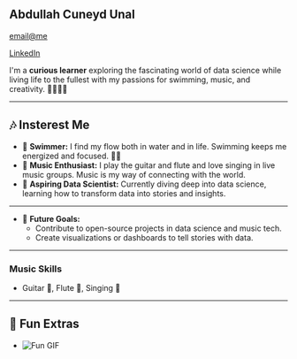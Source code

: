 ## Abdullah Cuneyd Unal

[email@me](mailto:greencityteam16@gmail.com)

[LinkedIn](https://www.linkedin.com/in/abdullahcuneydunal/)

I'm a **curious learner** exploring the fascinating world of data science while living life to the fullest with my passions for swimming, music, and creativity. 🎵🏊‍♂️✨

---

## 🎶 Insterest Me
- 🌊 **Swimmer:** I find my flow both in water and in life. Swimming keeps me energized and focused. 🏊‍♂️
- 🎸 **Music Enthusiast:** I play the guitar and flute and love singing in live music groups. Music is my way of connecting with the world.
- 🚀 **Aspiring Data Scientist:** Currently diving deep into data science, learning how to transform data into stories and insights.

---


- 🎯 **Future Goals:**
  - Contribute to open-source projects in data science and music tech.
  - Create visualizations or dashboards to tell stories with data.

---

### Music Skills
- Guitar 🎸, Flute 🎼, Singing 🎤

---


## 🎵 Fun Extras


- ![Fun GIF](https://media.giphy.com/media/l0MYGBZ8p9x7ebz8M/giphy.gif)
